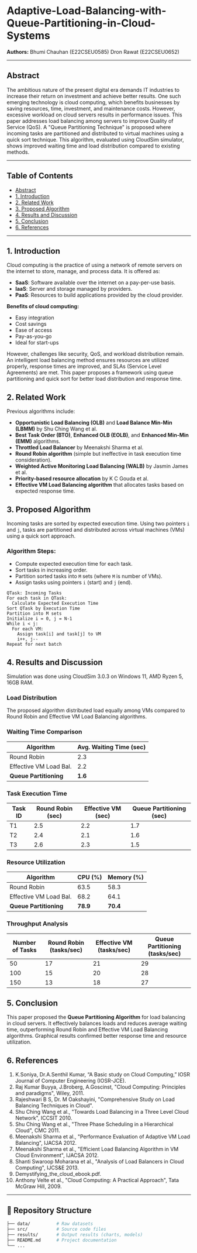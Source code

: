 # Adaptive-Load-Balancing-with-Queue-Partitioning-in-Cloud-Systems

**Authors:**
Bhumi Chauhan (E22CSEU0585)
Dron Rawat (E22CSEU0652)

---

## Abstract

The ambitious nature of the present digital era demands IT industries to increase their return on investment and achieve better results. One such emerging technology is cloud computing, which benefits businesses by saving resources, time, investment, and maintenance costs. However, excessive workload on cloud servers results in performance issues. This paper addresses load balancing among servers to improve Quality of Service (QoS). A "Queue Partitioning Technique" is proposed where incoming tasks are partitioned and distributed to virtual machines using a quick sort technique. This algorithm, evaluated using CloudSim simulator, shows improved waiting time and load distribution compared to existing methods.

---

## Table of Contents

* [Abstract](#abstract)
* [1. Introduction](#1-introduction)
* [2. Related Work](#2-related-work)
* [3. Proposed Algorithm](#3-proposed-algorithm)
* [4. Results and Discussion](#4-results-and-discussion)
* [5. Conclusion](#5-conclusion)
* [6. References](#6-references)

---

## 1. Introduction

Cloud computing is the practice of using a network of remote servers on the internet to store, manage, and process data. It is offered as:

* **SaaS**: Software available over the internet on a pay-per-use basis.
* **IaaS**: Server and storage managed by providers.
* **PaaS**: Resources to build applications provided by the cloud provider.

**Benefits of cloud computing:**

* Easy integration
* Cost savings
* Ease of access
* Pay-as-you-go
* Ideal for start-ups

However, challenges like security, QoS, and workload distribution remain. An intelligent load balancing method ensures resources are utilized properly, response times are improved, and SLAs (Service Level Agreements) are met. This paper proposes a framework using queue partitioning and quick sort for better load distribution and response time.

## 2. Related Work

Previous algorithms include:

* **Opportunistic Load Balancing (OLB)** and **Load Balance Min-Min (LBMM)** by Shu Ching Wang et al.
* **Best Task Order (BTO)**, **Enhanced OLB (EOLB)**, and **Enhanced Min-Min (EMM)** algorithms.
* **Throttled Load Balancer** by Meenakshi Sharma et al.
* **Round Robin algorithm** (simple but ineffective in task execution time consideration).
* **Weighted Active Monitoring Load Balancing (WALB)** by Jasmin James et al.
* **Priority-based resource allocation** by K C Gouda et al.
* **Effective VM Load Balancing algorithm** that allocates tasks based on expected response time.

## 3. Proposed Algorithm

Incoming tasks are sorted by expected execution time. Using two pointers `i` and `j`, tasks are partitioned and distributed across virtual machines (VMs) using a quick sort approach.

### Algorithm Steps:

* Compute expected execution time for each task.
* Sort tasks in increasing order.
* Partition sorted tasks into `M` sets (where `M` is number of VMs).
* Assign tasks using pointers `i` (start) and `j` (end).

```pseudo
QTask: Incoming Tasks
For each task in QTask:
  Calculate Expected Execution Time
Sort QTask by Execution Time
Partition into M sets
Initialize i = 0, j = N-1
While i < j:
  For each VM:
    Assign task[i] and task[j] to VM
    i++, j--
Repeat for next batch
```

## 4. Results and Discussion

Simulation was done using CloudSim 3.0.3 on Windows 11, AMD Ryzen 5, 16GB RAM.

### Load Distribution

The proposed algorithm distributed load equally among VMs compared to Round Robin and Effective VM Load Balancing algorithms.

### Waiting Time Comparison

| Algorithm              | Avg. Waiting Time (sec) |
| ---------------------- | ----------------------- |
| Round Robin            | 2.3                     |
| Effective VM Load Bal. | 2.2                     |
| **Queue Partitioning** | **1.6**                 |

### Task Execution Time

| Task ID | Round Robin (sec) | Effective VM (sec) | Queue Partitioning (sec) |
| ------- | ----------------- | ------------------ | ------------------------ |
| T1      | 2.5               | 2.2                | 1.7                      |
| T2      | 2.4               | 2.1                | 1.6                      |
| T3      | 2.6               | 2.3                | 1.5                      |

### Resource Utilization

| Algorithm              | CPU (%)  | Memory (%) |
| ---------------------- | -------- | ---------- |
| Round Robin            | 63.5     | 58.3       |
| Effective VM Load Bal. | 68.2     | 64.1       |
| **Queue Partitioning** | **78.9** | **70.4**   |

### Throughput Analysis

| Number of Tasks | Round Robin (tasks/sec) | Effective VM (tasks/sec) | Queue Partitioning (tasks/sec) |
| --------------- | ----------------------- | ------------------------ | ------------------------------ |
| 50              | 17                      | 21                       | 29                             |
| 100             | 15                      | 20                       | 28                             |
| 150             | 13                      | 18                       | 27                             |

## 5. Conclusion

This paper proposed the **Queue Partitioning Algorithm** for load balancing in cloud servers. It effectively balances loads and reduces average waiting time, outperforming Round Robin and Effective VM Load Balancing algorithms. Graphical results confirmed better response time and resource utilization.

## 6. References

1. K.Soniya, Dr.A.Senthil Kumar, “A Basic study on Cloud Computing,” IOSR Journal of Computer Engineering (IOSR-JCE).
2. Raj Kumar Buyya, J.Broberg, A.Goscinst, "Cloud Computing: Principles and paradigms", Wiley, 2011.
3. Rajeshwari B S, Dr. M Oakshayini, "Comprehensive Study on Load Balancing Techniques in Cloud".
4. Shu Ching Wang et al., "Towards Load Balancing in a Three Level Cloud Network", ICCSIT 2010.
5. Shu Ching Wang et al., "Three Phase Scheduling in a Hierarchical Cloud", CMC 2011.
6. Meenakshi Sharma et al., "Performance Evaluation of Adaptive VM Load Balancing", IJACSA 2012.
7. Meenakshi Sharma et al., "Efficient Load Balancing Algorithm in VM Cloud Environment", IJACSA 2012.
8. Shanti Swaroop Moharana et al., "Analysis of Load Balancers in Cloud Computing", IJCS\&E 2013.
9. Demystifying\_the\_cloud\_ebook.pdf.
10. Anthony Velte et al., "Cloud Computing: A Practical Approach", Tata McGraw Hill, 2009.

---

## 📂 Repository Structure

```bash
├── data/          # Raw datasets
├── src/           # Source code files
├── results/       # Output results (charts, models)
├── README.md      # Project documentation
└── ...
```
